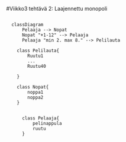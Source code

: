 #Viikko3 tehtävä 2: Laajennettu monopoli 

```mermaid 

  classDiagram
      Pelaaja --> Nopat
      Nopat "+1-12" --> Pelaaja
      Pelaaja "min 2. max 8." --> Pelilauta

    class Pelilauta{
        Ruutu1
        ...
        Ruutu40

    }

    class Nopat{
        noppa1
        noppa2
    }


      class Pelaaja{
          pelinappula
          ruutu
      }    

```

